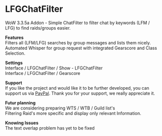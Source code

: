 # LFGChatFilter
WoW 3.3.5a Addon - Simple ChatFilter to filter chat by keywords (LFM / LFG) to find raids/groups easier.

<b>Features</b><br>
Filters all (LFM/LFG) searches by group messages and lists them nicely.<br>
Automated Whisper for group request with integrated Gearscore and Class Selection.

<b>Settings</b><br>
Interface / LFGChatFilter / Show - LFGChatFilter<br>
Interface / LFGChatFilter / Gearscore

<b>Support</b><br>
If you like the project and would like it to be further developed, you can support us via <a href='https://www.paypal.com/donate?hosted_button_id=55TRLVG5K9ADQ'>PayPal</a>. Thank you for your support, we really appreciate it.

<b>Futur planning</b><br>
We are considering preparing WTS / WTB / Guild list's<br>
Filtering Raid's more specific and display only relevant Information.

<b>Knowing Issues</b><br>
The text overlap problem has yet to be fixed
